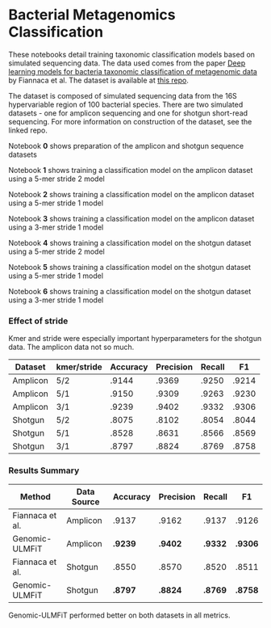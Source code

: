 # Bacterial Metagenomics Classification

These notebooks detail training taxonomic classification models based on simulated sequencing data. The data used comes from the paper 
[Deep learning models for bacteria taxonomic classification of metagenomic data](https://www.ncbi.nlm.nih.gov/pmc/articles/PMC6069770/) by 
Fiannaca et al. The dataset is available at [this repo](https://github.com/IcarPA-TBlab/MetagenomicDC).

The dataset is composed of simulated sequencing data from the 16S hypervariable region of 100 bacterial species. There are two simulated 
datasets - one for amplicon sequencing and one for shotgun short-read sequencing. For more information on construction of the dataset, see 
the linked repo.

Notebook __0__ shows preparation of the amplicon and shotgun sequence datasets

Notebook __1__ shows training a classification model on the amplicon dataset using a 5-mer stride 2 model

Notebook __2__ shows training a classification model on the amplicon dataset using a 5-mer stride 1 model

Notebook __3__ shows training a classification model on the amplicon dataset using a 3-mer stride 1 model

Notebook __4__ shows training a classification model on the shotgun dataset using a 5-mer stride 2 model

Notebook __5__ shows training a classification model on the shotgun dataset using a 5-mer stride 1 model

Notebook __6__ shows training a classification model on the shotgun dataset using a 3-mer stride 1 model

### Effect of stride

Kmer and stride were especially important hyperparameters for the shotgun data. The amplicon data not so much.

| Dataset  	| kmer/stride 	| Accuracy 	| Precision 	| Recall 	| F1    	|
|----------	|-------------	|----------	|-----------	|--------	|-------	|
| Amplicon 	| 5/2         	| .9144    	| .9369     	| .9250  	| .9214 	|
| Amplicon 	| 5/1         	| .9150    	| .9309     	| .9263  	| .9230 	|
| Amplicon 	| 3/1         	| .9239    	| .9402     	| .9332  	| .9306 	|
| Shotgun  	| 5/2         	| .8075    	| .8102     	| .8054  	| .8044 	|
| Shotgun  	| 5/1         	| .8528    	| .8631     	| .8566  	| .8569 	|
| Shotgun  	| 3/1         	| .8797    	| .8824     	| .8769  	| .8758 	|

### Results Summary

| Method          	| Data Source 	| Accuracy 	| Precision 	| Recall 	| F1    	|
|-----------------	|-------------	|----------	|-----------	|--------	|-------	|
| Fiannaca et al. 	| Amplicon    	| .9137    	| .9162     	| .9137  	| .9126 	|
| Genomic-ULMFiT  	| Amplicon    	| __.9239__    	| __.9402__     	| __.9332__  	| __.9306__ 	|
| Fiannaca et al. 	| Shotgun     	| .8550    	| .8570     	| .8520  	| .8511 	|
| Genomic-ULMFiT  	| Shotgun     	| __.8797__    	| __.8824__     	| __.8769__  	| __.8758__ 	|

Genomic-ULMFiT performed better on both datasets in all metrics.
